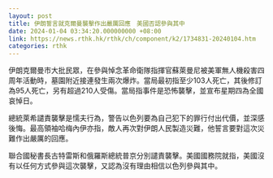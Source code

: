 ```yaml
---
layout: post
title: 伊朗誓言就克爾曼襲擊作出嚴厲回應　美國否認參與其中
date: 2024-01-04 03:34:20.000000000 +08:00
link: https://news.rthk.hk/rthk/ch/component/k2/1734831-20240104.htm
categories: rthk
---
```


伊朗克爾曼市大批民眾，在參與悼念革命衛隊指揮官蘇萊曼尼被美軍無人機殺害四周年活動時，墓園附近接連發生兩次爆炸。當局最初指至少103人死亡，其後修訂為95人死亡，另有超過210人受傷。當局指事件是恐怖襲擊，並宣布星期四為全國哀悼日。

總統萊希譴責襲擊是懦夫行為，警告以色列要為自己犯下的罪行付出代價，並深感後悔。最高領袖哈梅內伊亦指，敵人再次對伊朗人民製造災難，他誓言要對這次災難作出嚴厲的回應。

聯合國秘書長古特雷斯和俄羅斯總統普京分別譴責襲擊。美國國務院就指，美國沒有以任何方式參與這次襲擊，又認為沒有理由相信以色列參與其中。

